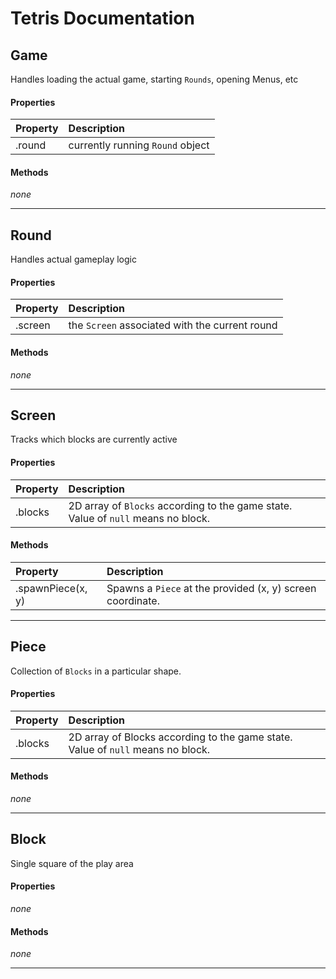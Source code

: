 # Tetris Documentation

## Game

Handles loading the actual game, starting `Rounds`, opening Menus, etc

#### Properties

| Property | Description |
|:---|:---|
| .round | currently running `Round` object |

#### Methods

_none_

---

## Round

Handles actual gameplay logic

#### Properties

| Property | Description |
|:---|:---|
| .screen | the `Screen` associated with the current round |

#### Methods

_none_

---

## Screen

Tracks which blocks are currently active

#### Properties

| Property | Description |
|:---|:---|
| .blocks | 2D array of `Blocks` according to the game state. Value of `null` means no block. |

#### Methods

| Property | Description |
|:---|:---|
| .spawnPiece(x, y) | Spawns a `Piece` at the provided (x, y) screen coordinate. |

---

## Piece

Collection of `Blocks` in a particular shape.

#### Properties

| Property | Description |
|:---|:---|
| .blocks | 2D array of Blocks according to the game state. Value of `null` means no block. |

#### Methods

_none_

---

## Block

Single square of the play area

#### Properties

_none_

#### Methods

_none_

---
